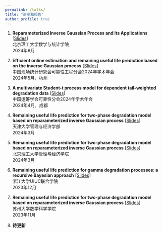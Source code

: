 ```yaml
---
permalink: /talks/
title: "讲座和报告"
author_profile: true
---
```


1. **Reparameterized Inverse Gaussian Process and Its Applications**  [<a href="/files/slides/rIG_applications.pdf">Slides</a>]  
    北京理工大学数学与统计学院   
    2024年8月  

1. **Efficient online estimation and remaining useful life prediction based on the inverse Gaussian process** [<a href="/files/slides/pre.pdf">Slides</a>]  
   中国现场统计研究会可靠性工程分会2024年学术年会   
   2024年5月，杭州  

1. **A multivariate Student-t process model for dependent tail-weighted degradation data** [<a href="/files/slides/student-t.pdf">Slides</a>]  
   中国运筹学会可靠性分会2024年学术年会   
   2024年4月，成都  

1. **Remaining useful life prediction for two-phase degradation model based on reparameterized inverse Gaussian process**  [<a href="/files/slides/tp-rIG.pdf">Slides</a>]  
   天津大学管理与经济学部   
   2024年3月  

1. **Remaining useful life prediction for two-phase degradation model based on reparameterized inverse Gaussian process**  [<a href="/files/slides/tp-rIG.pdf">Slides</a>]    
   北京理工大学管理与经济学院     
   2024年3月

1. **Remaining useful life prediction for gamma degradation processes: a recursive Bayesian approach**  [<a href="/files/slides/Conjugate_prior.pdf">Slides</a>]    
   浙江大学UIUC联合学院     
   2023年12月  
   
1. **Remaining useful life prediction for two-phase degradation model based on reparameterized inverse Gaussian process**  [<a href="/files/slides/tp-rIG.pdf">Slides</a>]   
   苏州大学数学科学学院    
   2023年11月  

1. **待更新**

